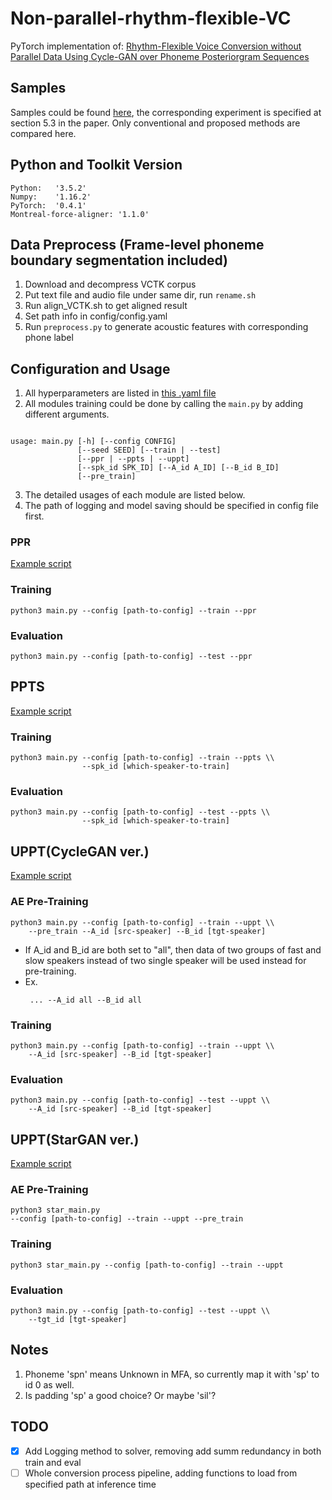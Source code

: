 # Non-parallel-rhythm-flexible-VC
PyTorch implementation of: 
[Rhythm-Flexible Voice Conversion without Parallel Data Using Cycle-GAN over Phoneme Posteriorgram Sequences](https://arxiv.org/abs/1808.03113)

## Samples
Samples could be found [here](./samples), the corresponding experiment is specified at section 5.3 in the paper. Only conventional and proposed methods are compared here.

## Python and Toolkit Version
    Python:   '3.5.2'
    Numpy:    '1.16.2'
    PyTorch:  '0.4.1'
    Montreal-force-aligner: '1.1.0'

## Data Preprocess (Frame-level phoneme boundary segmentation included)
1. Download and decompress VCTK corpus
2. Put text file and audio file under same dir, run `rename.sh`
3. Run align_VCTK.sh to get aligned result
4. Set path info in config/config.yaml
5. Run `preprocess.py` to generate acoustic features with corresponding phone label

## Configuration and Usage
1. All hyperparameters are listed in [this .yaml file](./config/config.yaml)
2. All modules training could be done by calling the `main.py` by adding different arguments. 
<pre><code>
usage: main.py [-h] [--config CONFIG] 
               [--seed SEED] [--train | --test]
               [--ppr | --ppts | --uppt] 
               [--spk_id SPK_ID] [--A_id A_ID] [--B_id B_ID] 
               [--pre_train]
</code></pre>
3. The detailed usages of each module are listed below.
4. The path of logging and model saving should be specified in config file first.

### PPR
[Example script](./ppr.sh)
### Training
<pre><code>python3 main.py --config [path-to-config] --train --ppr</code></pre>
### Evaluation
<pre><code>python3 main.py --config [path-to-config] --test --ppr</code></pre>

## PPTS
[Example script](./ppts.sh)
### Training
<pre><code>python3 main.py --config [path-to-config] --train --ppts \\
                --spk_id [which-speaker-to-train]</code></pre>

### Evaluation
<pre><code>python3 main.py --config [path-to-config] --test --ppts \\
                --spk_id [which-speaker-to-train]</code></pre>

## UPPT(CycleGAN ver.)
[Example script](./uppt.sh)
### AE Pre-Training
<pre><code>python3 main.py --config [path-to-config] --train --uppt \\
    --pre_train --A_id [src-speaker] --B_id [tgt-speaker]</code></pre>
* If A_id and B_id are both set to "all", then data of two groups of fast and slow speakers instead of two single speaker will be used instead for pre-training.
* Ex. <pre><code> ... --A_id all --B_id all</code></pre>

### Training
<pre><code>python3 main.py --config [path-to-config] --train --uppt \\
    --A_id [src-speaker] --B_id [tgt-speaker]</code></pre>

### Evaluation
<pre><code>python3 main.py --config [path-to-config] --test --uppt \\
    --A_id [src-speaker] --B_id [tgt-speaker]</code></pre>

## UPPT(StarGAN ver.)
[Example script](./star.sh)
### AE Pre-Training
<pre><code>python3 star_main.py 
--config [path-to-config] --train --uppt --pre_train</code></pre>

### Training
<pre><code>python3 star_main.py --config [path-to-config] --train --uppt</code></pre>

### Evaluation
<pre><code>python3 main.py --config [path-to-config] --test --uppt \\
    --tgt_id [tgt-speaker]</code></pre>


## Notes
1. Phoneme 'spn' means Unknown in MFA, so currently map it with 'sp' to id 0 as well.
2. Is padding 'sp' a good choice? Or maybe 'sil'?

## TODO
- [x] Add Logging method to solver, removing add summ redundancy in both train and eval
- [ ] Whole conversion process pipeline, adding functions to load from specified path at inference time
